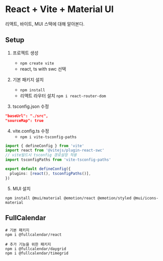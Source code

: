 # React + Vite + Material UI
리액트, 바이트, MUI 스택에 대해 알아본다.


## Setup
1. 프로젝트 생성
    - `npm create vite`
    - react, ts with swc 선택
2. 기본 패키지 설치
    - `npm install`
    - 리액트 라우터 설치 `npm i react-router-dom`

3. tsconfig.json 수정
```json 
"baseUrl": "./src",
"sourceMap": true
```

4. vite.config.ts 수정
    - `npm i vite-tsconfig-paths`
```ts
import { defineConfig } from 'vite'
import react from '@vitejs/plugin-react-swc'
// vite빌드시 tsconfig 경로설정 적용
import tsconfigPaths from 'vite-tsconfig-paths'

export default defineConfig({
  plugins: [react(), tsconfigPaths()],
})
```

5. MUI 설치
```
npm install @mui/material @emotion/react @emotion/styled @mui/icons-material
```


## FullCalendar 
```
# 기본 패키지
npm i @fullcalendar/react

# 추가 기능을 위한 패키지
npm i @fullcalendar/daygrid
npm i @fullcalendar/timegrid
```